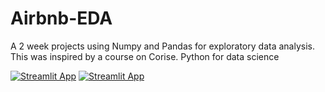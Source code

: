 # Airbnb-EDA
A 2 week projects using Numpy and Pandas for exploratory data analysis. This was inspired by a course on Corise. Python for data science


[![Streamlit App](https://static.streamlit.io/badges/streamlit_badge_black_white.svg)](https://yummyamy-airbnb-eda-home-3itxhv.streamlit.app)
[![Streamlit App](https://static.streamlit.io/badges/streamlit_badge_black_white.svg)](https://yummyamy-airbnb-eda.streamlit.app)
